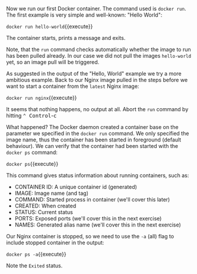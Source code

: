 Now we run our first Docker container. The command used is `docker run`. The first example is very simple and well-known: "Hello World":

`docker run hello-world`{{execute}}

The container starts, prints a message and exits.

Note, that the `run` command checks automatically whether the image to run has been pulled already. In our case we did not pull the images `hello-world` yet, so an image pull will be triggered.

As suggested in the output of the "Hello, World" example we try a more ambitious example. Back to our Nginx image pulled in the steps before we want to start a container from the `latest` Nginx image:

`docker run nginx`{{execute}}

It seems that nothing happens, no output at all. Abort the `run` command by hitting <kbd>⌃ Control</kbd>-<kbd>c</kbd> 

What happened? The Docker daemon created a container base on the parameter we specified in the `docker run` command. We only specified the image name, thus the container has been started in foreground (default behaviour).
We can verify that the container had been started with the `docker ps` command:

`docker ps`{{execute}}

This command gives status information about running containers, such as:
- CONTAINER ID: A unique container id (generated)
- IMAGE: Image name (and tag)
- COMMAND: Started process in container (we'll cover this later)
- CREATED: When created
- STATUS: Current status
- PORTS: Exposed ports (we'll cover this in the next exercise)
- NAMES: Generated alias name (we'll cover this in the next exercise)

Our Nginx container is stopped, so we need to use the `-a` (all) flag to include stopped container in the output:

`docker ps -a`{{execute}}

Note the `Exited` status.